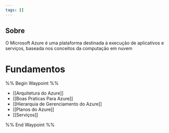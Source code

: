 ```yaml
---
tags: []
---
```

## Sobre
O Microsoft Azure é uma plataforma destinada à execução de aplicativos e serviços, baseada nos conceitos da computação em nuvem

# Fundamentos

%% Begin Waypoint %%
- [[Arquitetura do Azure]]
- [[Boas Praticas Para Azure]]
- [[Hierarquia de Gerenciamento do Azure]]
- [[Planos do Azure]]
- [[Serviços]]

%% End Waypoint %%



